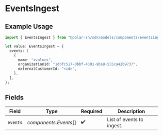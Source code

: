 # EventsIngest

## Example Usage

```typescript
import { EventsIngest } from "@polar-sh/sdk/models/components/eventsingest.js";

let value: EventsIngest = {
  events: [
    {
      name: "<value>",
      organizationId: "1dbfc517-0bbf-4301-9ba8-555ca42b9737",
      externalCustomerId: "<id>",
    },
  ],
};
```

## Fields

| Field                     | Type                      | Required                  | Description               |
| ------------------------- | ------------------------- | ------------------------- | ------------------------- |
| `events`                  | *components.Events*[]     | :heavy_check_mark:        | List of events to ingest. |